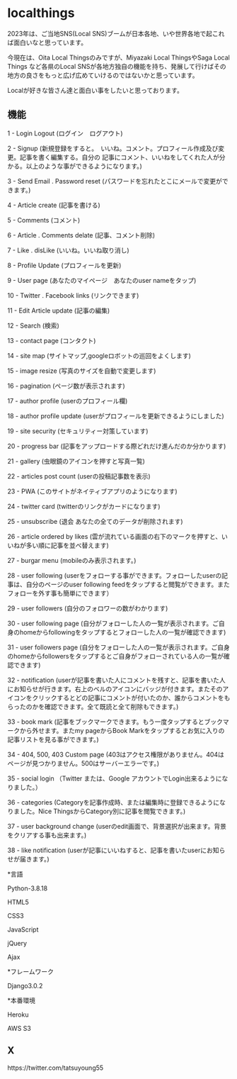 # localthings

2023年は、ご当地SNS(Local SNS)ブームが日本各地、いや世界各地で起これば面白いなと思っています。

今現在は、Oita Local Thingsのみですが、Miyazaki Local ThingsやSaga Local Things など各県のLocal SNSが各地方独自の機能を持ち、発展して行けばその地方の良さをもっと広げ広めていけるのではないかと思っています。

Localが好きな皆さん達と面白い事をしたいと思っております。

<h2>機能</h2>

1 - Login Logout                    (ログイン　ログアウト)

2 - Signup                          (新規登録をすると。　いいね。コメント。プロフィール作成及び変更。記事を書く編集する。自分の          記事にコメント、いいねをしてくれた人が分かる。以上のような事ができるようになります。)

3 - Send Email . Password reset     (パスワードを忘れたとこにメールで変更ができます。)

4 - Article create                  (記事を書ける)

5 - Comments                        (コメント)

6 - Article . Comments delate       (記事、コメント削除)

7 - Like . disLike                  (いいね。いいね取り消し)

8 - Profile Update                  (プロフィールを更新)

9 - User page                       (あなたのマイページ　あなたのuser nameをタップ)

10 - Twitter . Facebook links       (リンクできます)

11 - Edit Article update            (記事の編集)

12 - Search                         (検索)

13 - contact page                   (コンタクト)

14 - site map                       (サイトマップ,googleロボットの巡回をよくします)

15 - image resize                   (写真のサイズを自動で変更します)

16 - pagination                     (ページ数が表示されます)

17 - author profile                 (userのプロフィール欄)

18 - author profile update          (userがプロフィールを更新できるようにしました)

19 - site security                   (セキュリティー対策しています)

20 - progress bar                    (記事をアップロードする際どれだけ進んだのか分かります)

21 - gallery                         (虫眼鏡のアイコンを押すと写真一覧)

22 - articles post count             (userの投稿記事数を表示)

23 - PWA                             (このサイトがネイティブアプリのようになります)

24 - twitter card                    (twitterのリンクがカードになります)

25 - unsubscribe                     (退会 あなたの全てのデータが削除されます)

26 - article ordered by likes        (雲が流れている画面の右下のマークを押すと、いいねが多い順に記事を並べ替えます)

27 - burgar menu                     (mobileのみ表示されます。)

28 - user following                  (userをフォローする事ができます。フォローしたuserの記事は、自分のページのuser following feedをタップすると閲覧ができます。またフォローを外す事も簡単にできます）

29 - user followers                  (自分のフォロワーの数がわかります)

30 - user following page             (自分がフォローした人の一覧が表示されます。ご自身のhomeからfollowingをタップするとフォローした人の一覧が確認できます)

31 - user followers page             (自分をフォローした人の一覧が表示されます。ご自身のhomeからfollowersをタップするとご自身がフォローされている人の一覧が確認できます)

32 - notification                    (userが記事を書いた人にコメントを残すと、記事を書いた人にお知らせが行きます。右上のベルのアイコンにバッジが付きます。またそのアイコンをクリックするとどの記事にコメントが付いたのか、誰からコメントをもらったのかを確認できます。全て既読と全て削除もできます。)

33 - book mark                       (記事をブックマークできます。もう一度タップするとブックマークから外せます。またmy pageからBook Markをタップするとお気に入りの記事リストを見る事ができます。)

34 - 404, 500, 403 Custom page               (403はアクセス権限がありません。404はページが見つかりません。500はサーバーエラーです。)   

35 - social login                    （Twitter または、Google アカウントでLogin出来るようになりました。）

36 - categories                       (Categoryを記事作成時、または編集時に登録できるようになりました。Nice ThingsからCategory別に記事を閲覧できます。)

37 - user background change           (userのedit画面で、背景選択が出来ます。背景をクリアする事も出来ます。)

38 - like notification                (userが記事にいいねすると、記事を書いたuserにお知らせが届きます。)


*言語

Python-3.8.18


HTML5

CSS3

JavaScript

jQuery

Ajax

*フレームワーク

Django3.0.2

*本番環境

Heroku

AWS S3


<h2>X</h2>
https://twitter.com/tatsuyoung55
